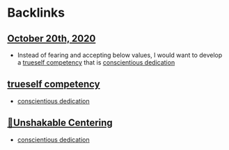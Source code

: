 
# Backlinks
## [October 20th, 2020](<October 20th, 2020.md>)
- Instead of fearing and accepting below values, I would want to develop a [trueself competency](<trueself competency.md>) that is [conscientious dedication](<conscientious dedication.md>)

## [trueself competency](<trueself competency.md>)
- [conscientious dedication](<conscientious dedication.md>)

## [🌱Unshakable Centering](<🌱Unshakable Centering.md>)
- [conscientious dedication](<conscientious dedication.md>)

